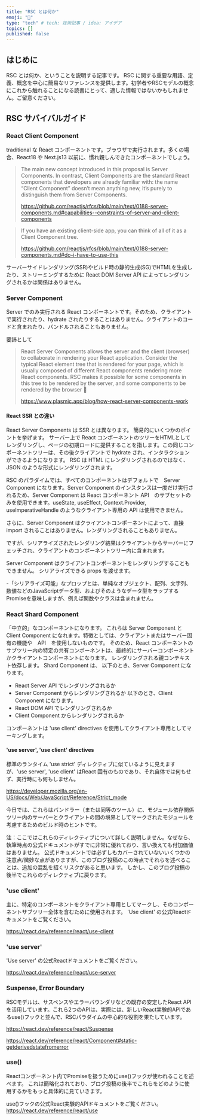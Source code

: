 ```yaml
---
title: "RSC とは何か"
emoji: "💬"
type: "tech" # tech: 技術記事 / idea: アイデア
topics: []
published: false
---
```

## はじめに
RSC とは何か、ということを説明する記事です。
RSC に関する重要な用語、定義、概念を中心に簡易なリファレンスを提供します。初学者やRSCモデルの概念にこれから触れることになる読書にとって、適した情報ではないかもしれません。ご留意ください。

## RSC サバイバルガイド
### React Client Component
traditional な React コンポーネントです。ブラウザで実行されます。多くの場合、React18 や Next.js13 以前に、慣れ親しんできたコンポーネントでしょう。

> The main new concept introduced in this proposal is Server Components. In contrast, Client Components are the standard React components that developers are already familiar with: the name “Client Component” doesn’t mean anything new, it’s purely to distinguish them from Server Components.
> 
> https://github.com/reactjs/rfcs/blob/main/text/0188-server-components.md#capabilities--constraints-of-server-and-client-components

> If you have an existing client-side app, you can think of all of it as a Client Component tree.
> 
> https://github.com/reactjs/rfcs/blob/main/text/0188-server-components.md#do-i-have-to-use-this

サーバーサイドレンダリング(SSR)やビルド時の静的生成(SG)でHTMLを生成したり、ストリーミングするために React DOM Server API によってレンダリングされるかは関係はありません。

### Server Component
Server でのみ実行される React コンポーネントです。そのため、クライアントで実行されたり、hydrate されたりすることはありません。クライアントのコードと含まれたり、バンドルされることもありません。

要諦として

> React Server Components allows the server and the client (browser) to collaborate in rendering your React application. Consider the typical React element tree that is rendered for your page, which is usually composed of different React components rendering more React components. RSC makes it possible for some components in this tree to be rendered by the server, and some components to be rendered by the browser 🤯
> 
> https://www.plasmic.app/blog/how-react-server-components-work

#### React SSR との違い
React Server Components は SSR とは異なります。
簡易的にいくつかのポイントを挙げます。
サーバー上で React コンポーネントのツリーをHTMLとしてレンダリングし、ページの初期ロードに提供することを指します。この同じコンポーネントツリーは、その後クライアントで hydrate され、インタラクションができるようになります。
RSC は HTML にレンダリングされるのではなく、JSON のような形式にレンダリングされます。

RSC のパラダイムでは、すべてのコンポーネントはデフォルトで　Server Component になります。Server Component のインスタンスは一度だけ実行されるため、Server Component は React コンポーネント API　のサブセットのみを使用できます。useState, useEffect, Context.Provider, useImperativeHandle のようなクライアント専用の API は使用できません。

さらに、Server Component はクライアントコンポーネントによって、直接 import されることはありません。レンダリングされることもありません。

ですが、シリアライズされたレンダリング結果はクライアントからサーバーにフェッチされ、クライアントのコンポーネントツリー内に含まれます。

Server Component はクライアントコンポーネントをレンダリングすることもできません。
シリアライズできる props を渡せます。

-「シリアライズ可能」なプロップとは、単純なオブジェクト、配列、文字列、数値などのJavaScriptデータ型、およびそのようなデータ型をラップするPromiseを意味しますが、例えば関数やクラスは含まれません。

### React Shard Component 
「中立的」なコンポーネントになります。
これらは Server Component と Client Component になれます。特徴としては、クライアントまたはサーバー固有の機能や　API　を使用しないものです。
そのため、React コンポーネントのサブツリー内の特定の共有コンポーネントは、最終的にサーバーコンポーネントかクライアントコンポーネントになります。
レンダリングされる親コンテキスト依存します。
Shard Component は、
以下のとき、Server Component になります。
- React Server API でレンダリングされるか
- Server Component からレンダリングされるか
以下のとき、Client Component になります。
- React DOM API でレンダリングされるか
- Client Component からレンダリングされるか

コンポーネントは 'use client' directives を使用してクライアント専用としてマーキングします。

#### 'use server', 'use client' directives 

標準のランタイム 'use strict' ディレクティブに似ているように見えますが、'use server', 'use client' はReact 固有のものであり、それ自体では何もせず、実行時にも何もしません。

https://developer.mozilla.org/en-US/docs/Web/JavaScript/Reference/Strict_mode

今日では、これらはバンドラー（または同等のツール）に、モジュール依存関係ツリー内のサーバーとクライアントの間の境界としてマークされたモジュールを考慮するためのビルド時のヒントです。

注：ここではこれらのディレクティブについて詳しく説明しません。なぜなら、執筆時点の公式ドキュメントがすでに非常に優れており、言い換えても付加価値はありません。
公式ドキュメントでは必ずしもカバーされていないいくつかの注意点/微妙な点がありますが、このブログ投稿のこの時点でそれらを述べることは、追加の混乱を招くリスクがあると思います。
しかし、このブログ投稿の後半でこれらのディレクティブに戻ります。

### 'use client'
主に、特定のコンポーネントをクライアント専用としてマークし、そのコンポーネントサブツリー全体を含むために使用されます。
'Use client' の公式Reactドキュメントをご覧ください。

https://react.dev/reference/react/use-client

### 'use server'
'Use server' の公式Reactドキュメントをご覧ください。

https://react.dev/reference/react/use-server

### Suspense, Error Boundary
RSCモデルは、サスペンスやエラーバウンダリなどの既存の安定したReact APIを活用しています。これら2つのAPIは、実際には、新しいReact実験的APIであるuse()フックと並んで、RSCパラダイムの中心的な役割を果たしています。

https://react.dev/reference/react/Suspense

https://react.dev/reference/react/Component#static-getderivedstatefromerror

### use() 
Reactコンポーネント内でPromiseを扱うためにuse()フックが使われることを述べます。
これは簡略化されており、ブログ投稿の後半でこれらをどのように使用するかをもっと具体的に見ていきます。

use()フックの公式React実験的APIドキュメントをご覧ください。
https://react.dev/reference/react/use